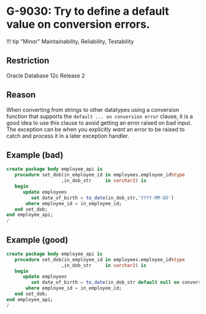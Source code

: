 # G-9030: Try to define a default value on conversion errors.

!!! tip "Minor"
    Maintainability, Reliability, Testability

## Restriction

Oracle Database 12c Release 2

## Reason

When converting from strings to other datatypes using a conversion function that supports the `default ... on conversion error` clause, it is a good idea to use this clause to avoid getting an error raised on bad input. The exception can be when you explicitly *want* an error to be raised to catch and process it in a later exception handler.

## Example (bad)

``` sql
create package body employee_api is
   procedure set_dob(in_employee_id in employees.employee_id%type
                    ,in_dob_str     in varchar2) is
   begin
      update employees
         set date_of_birth = to_date(in_dob_str,'YYYY-MM-DD')
       where employee_id = in_employee_id;
   end set_dob;
end employee_api;
/
```

## Example (good)

``` sql
create package body employee_api is
   procedure set_dob(in_employee_id in employees.employee_id%type
                    ,in_dob_str     in varchar2) is
   begin
      update employees
         set date_of_birth = to_date(in_dob_str default null on conversion error,'YYYY-MM-DD')
       where employee_id = in_employee_id;
   end set_dob;
end employee_api;
/
```